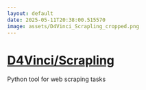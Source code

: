 ```yaml
---
layout: default
date: 2025-05-11T20:38:00.515570
image: assets/D4Vinci_Scrapling_cropped.png
---
```


# [D4Vinci/Scrapling](https://github.com/D4Vinci/Scrapling)

Python tool for web scraping tasks
